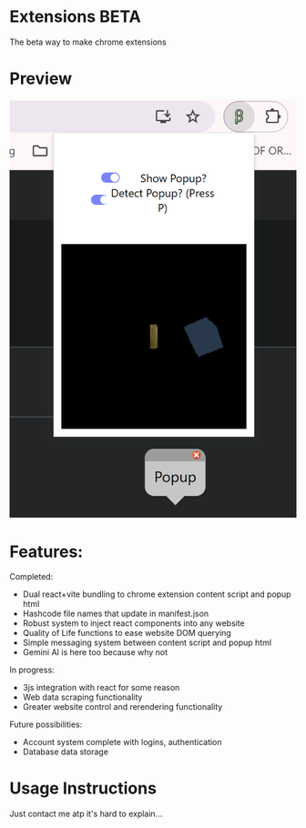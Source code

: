 # Extensions BETA

The beta way to make chrome extensions

# Preview
![alt text](https://github.com/aleifericsson/extensions-BETA/blob/main/public/images/preview.png)


# Features:
Completed:
- Dual react+vite bundling to chrome extension content script and popup html
- Hashcode file names that update in manifest.json
- Robust system to inject react components into any website
- Quality of Life functions to ease website DOM querying
- Simple messaging system between content script and popup html
- Gemini AI is here too because why not

In progress:
- 3js integration with react for some reason
- Web data scraping functionality
- Greater website control and rerendering functionality

Future possibilities:
- Account system complete with logins, authentication
- Database data storage

# Usage Instructions
Just contact me atp it's hard to explain...